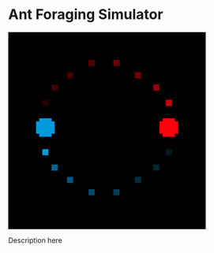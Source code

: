 # Ant Foraging Simulator

<img src="app-logo.png" width="400" height="400" align="center">


Description here
